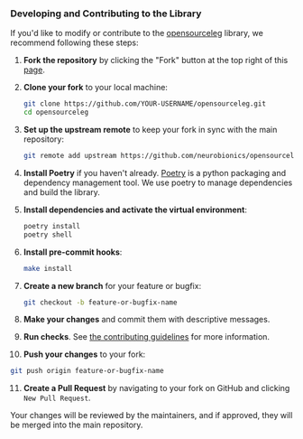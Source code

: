 
### Developing and Contributing to the Library

If you'd like to modify or contribute to the [opensourceleg](https://pypi.org/project/opensourceleg/) library, we recommend following these steps:

1. **Fork the repository** by clicking the "Fork" button at the top right of this [page](https://github.com/neurobionics/opensourceleg).

2. **Clone your fork** to your local machine:

   ```bash
   git clone https://github.com/YOUR-USERNAME/opensourceleg.git
   cd opensourceleg
   ```

3. **Set up the upstream remote** to keep your fork in sync with the main repository:

   ```bash
   git remote add upstream https://github.com/neurobionics/opensourceleg.git
   ```

4. **Install Poetry** if you haven't already. [Poetry](https://python-poetry.org) is a python packaging and dependency management tool. We use poetry to manage dependencies and build the library.

5. **Install dependencies and activate the virtual environment**:

   ```bash
   poetry install
   poetry shell
   ```

6. **Install pre-commit hooks**:

   ```bash
   make install
   ```

7. **Create a new branch** for your feature or bugfix:

   ```bash
   git checkout -b feature-or-bugfix-name
   ```

8. **Make your changes** and commit them with descriptive messages.

9. **Run checks**. See [the contributing guidelines](https://github.com/neurobionics/opensourceleg/blob/main/CONTRIBUTING.md) for more information.

10. **Push your changes** to your fork:

```bash
git push origin feature-or-bugfix-name
```

11. **Create a Pull Request** by navigating to your fork on GitHub and clicking `New Pull Request`.

Your changes will be reviewed by the maintainers, and if approved, they will be merged into the main repository.